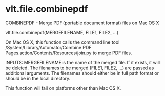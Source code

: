 # vlt.file.combinepdf

  COMBINEPDF - Merge PDF (portable document format) files on Mac OS X
 
   vlt.file.combinepdf(MERGEFILENAME, FILE1, FILE2, ...)
 
   On Mac OS X, this function calls the command line tool
   /System/Library/Automator/Combine PDF Pages.action/Contents/Resources/join.py
   to merge PDF files.
   
   INPUTS: MERGEFILENAME is the name of the merged file. If it exists,
   it will be deleted. The filenames to be merged (FILE1, FILE2, ...) are
   passed as additional arguments. The filenames should either be in full
   path format or should be in the local directory.
   
   This function will fail on platforms other than Mac OS X.
